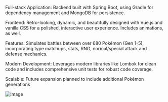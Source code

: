 Full-stack Application: Backend built with Spring Boot, using Gradle for dependency management and MongoDB for persistence.

Frontend: Retro-looking, dynamic, and beautifully designed with Vue.js and vanilla CSS for a polished, interactive user experience. Includes animations, as well.

Features: Simulates battles between over 680 Pokémon (Gen 1-5), incorporating type matchups, stats, RNG, normal/special attack and defense mechanics.

Modern Development: Leverages modern libraries like Lombok for clean code and includes comprehensive unit tests for robust code coverage.

Scalable: Future expansion planned to include additional Pokémon generations

![image](https://github.com/user-attachments/assets/9daa4b61-46a1-47d0-9063-430c5116e411)
